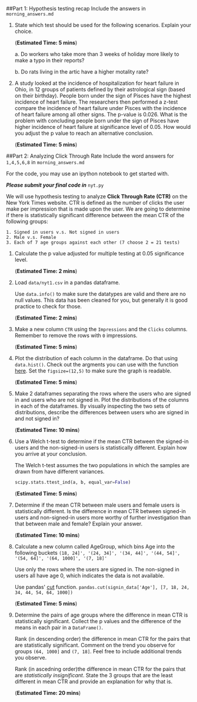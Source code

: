 ##Part 1: Hypothesis testing recap
Include the answers in ``morning_answers.md``


1. State which test should be used for the following scenarios. Explain your
   choice.

   (**Estimated Time: 5 mins**)

   a. Do workers who take more than 3 weeks of holiday more likely to make
      a typo in their reports?

   b. Do rats living in the artic have a higher motality rate?


2. A study looked at the incidence of hospitalization for heart failure in Ohio,
   in 12 groups of patients defined by their astrological sign (based on their
   birthday). People born under the sign of Pisces have the highest incidence of
   heart failure. The researchers then performed a z-test compare the incidence
   of heart failure under Pisces with the incidence of heart failure among all
   other signs. The p-value is 0.026. What is the problem with concluding
   people born under the sign of Pisces have higher incidence of heart failure
   at significance level of 0.05. How would you adjust the p value to reach
   an alternative conclusion.

   (**Estimated Time: 5 mins**)


##Part 2: Analyzing Click Through Rate
Include the word answers for ``1,4,5,6,8`` in ``morning_answers.md``

For the code, you may use an ipython notebook to get started with.

_**Please submit your final code in**_ ``nyt.py``

We will use hypothesis testing to analyze **Click Through Rate (CTR)** on the New York Times website.
CTR is defined as the number of clicks the user make per impression that is made upon the user.
We are going to determine if there is statistically significant difference between the mean CTR of
the following groups:
```
1. Signed in users v.s. Not signed in users
2. Male v.s. Female
3. Each of 7 age groups against each other (7 choose 2 = 21 tests)
```

1. Calculate the p value adjusted for multiple testing at 0.05 significance level.

   (**Estimated Time: 2 mins**)


2. Load ``data/nyt1.csv`` in a pandas dataframe.

   Use ``data.info()`` to make sure the datatypes are valid and there are no null values.
   This data has been cleaned for you, but generally it is good practice to check for those.

   (**Estimated Time: 2 mins**)

3. Make a new column ``CTR`` using the ``Impressions`` and the ``Clicks`` columns.
   Remember to remove the rows with ``0`` impressions.

   (**Estimated Time: 5 mins**)

4. Plot the distribution of each column in the dataframe. Do that using ``data.hist()``.
   Check out the argments you can use with the function
   [here](http://pandas.pydata.org/pandas-docs/stable/generated/pandas.DataFrame.hist.html).
   Set the ``figsize=(12,5)`` to make sure the graph is readable.

   (**Estimated Time: 5 mins**)

4. Make 2 dataframes separating the rows where the users who are signed in and users who are not signed in.
   Plot the distributions of the columns in each of the dataframes. By visually inspecting
   the two sets of distributions, describe the differences between users who are signed in and not
   signed in?

   (**Estimated Time: 10 mins**)


5. Use a Welch t-test to determine if the mean CTR between the signed-in users
   and the non-signed-in users is statistically different. Explain how you
   arrive at your conclusion.

   The Welch t-test assumes the two populations in which the samples are drawn from
   have different variances.

   ```python
   scipy.stats.ttest_ind(a, b, equal_var=False)
   ```
   (**Estimated Time: 5 mins**)

6. Determine if the mean CTR between male users and female users is
   statistically different. Is the difference in mean CTR between signed-in users
   and non-signed-in users more worthy of further investigation than that between
   male and female? Explain your answer.

   (**Estimated Time: 10 mins**)

7. Calculate a new column called AgeGroup, which bins Age into the following buckets
   ``(18, 24]', '(24, 34]', '(34, 44]', '(44, 54]', '(54, 64]', '(64, 1000]', '(7, 18]'``

   Use only the rows where the users are signed in. The non-signed in users
   all have age 0, which indicates the data is not available.

   Use pandas' [cut](http://pandas.pydata.org/pandas-docs/stable/generated/pandas.cut.html) function.
   ``pandas.cut(signin_data['Age'], [7, 18, 24, 34, 44, 54, 64, 1000])``

   (**Estimated Time: 5 mins**)


8. Determine the pairs of age groups where the difference in mean CTR is
   statistically significant. Collect the p values and the difference of the
   means in each pair in a ``DataFrame()``.

   Rank (in descending order) the difference in mean CTR for the pairs that are statistically significant.
   Comment on the trend you observe for groups ``(64, 1000]`` and ``(7, 18]``.
   Feel free to include additional trends you observe.

   Rank (in ascedning order)the difference in mean CTR for the pairs that
   are _statistically insignificant_. State the 3 groups that are the least
   different in mean CTR and provide an explanation for why that is.

   (**Estimated Time: 20 mins**)

